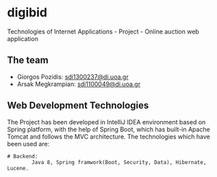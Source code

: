 # digibid
Technologies of Internet Applications - Project - Online auction web application

## The team

- Giorgos Pozidis:   sdi1300237@di.uoa.gr
- Arsak Megkrampian: sdi1100049@di.uoa.gr

## Web Development Technologies

The Project has been developed in IntelliJ IDEA environment based on Spring platform, with the help of Spring Boot, which has built-in Apache Tomcat and follows the MVC architecture. The technologies which have been used are:

    # Βackend:
            Java 8, Spring framwork(Boot, Security, Data), Hibernate, Lucene.
